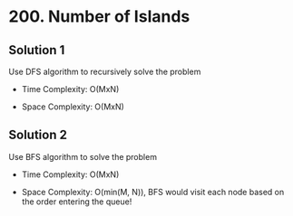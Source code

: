 # 200. Number of Islands

## Solution 1

Use DFS algorithm to recursively solve the problem

* Time Complexity: O(MxN)

* Space Complexity: O(MxN)

## Solution 2

Use BFS algorithm to solve the problem

* Time Complexity: O(MxN)

* Space Complexity: O(min(M, N)), BFS would visit each node based on the order entering the queue!